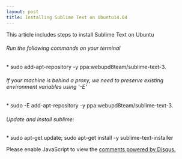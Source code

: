 ```yaml
---
layout: post
title: Installing Sublime Text on Ubuntu14.04
---
```


<div class="message">
  This article includes steps to install Sublime Text on Ubuntu
</div>
<h6>Run the following commands on your terminal</h6>
* sudo add-apt-repository -y ppa:webupd8team/sublime-text-3.

<h6> If your machine is behind a proxy, we need to preserve existing environment variables using '-E' </h6>
* sudo -E add-apt-repository -y ppa:webupd8team/sublime-text-3.

<h6>Update and Install sublime:</h6>
* sudo apt-get update; sudo apt-get install -y sublime-text-installer

<p>
<div id="disqus_thread"></div>
<script>
    /**
     *  RECOMMENDED CONFIGURATION VARIABLES: EDIT AND UNCOMMENT THE SECTION BELOW TO INSERT DYNAMIC VALUES FROM YOUR PLATFORM OR CMS.
     *  LEARN WHY DEFINING THESE VARIABLES IS IMPORTANT: https://disqus.com/admin/universalcode/#configuration-variables
     */
    /*
    var disqus_config = function () {
        this.page.url = PAGE_URL;  // Replace PAGE_URL with your page's canonical URL variable
        this.page.identifier = PAGE_IDENTIFIER; // Replace PAGE_IDENTIFIER with your page's unique identifier variable
    };
    */
    (function() {  // DON'T EDIT BELOW THIS LINE
        var d = document, s = d.createElement('script');
        
        s.src = '//jayanthsagargithubio.disqus.com/embed.js';
        
        s.setAttribute('data-timestamp', +new Date());
        (d.head || d.body).appendChild(s);
    })();
</script>
<noscript>Please enable JavaScript to view the <a href="https://disqus.com/?ref_noscript" rel="nofollow">comments powered by Disqus.</a></noscript>
</p>

